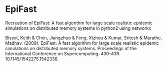 # EpiFast
Recreation of EpiFast: A fast algorithm for large scale realistic epidemic simulations on distributed memory systems in python2 using networkx

Bisset, Keith & Chen, Jiangzhuo & Feng, Xizhou & Kumar, Sritesh & Marathe, Madhav. (2009). EpiFast: A fast algorithm for large scale realistic epidemic simulations on distributed memory systems. Proceedings of the International Conference on Supercomputing. 430-439. 10.1145/1542275.1542336. 
